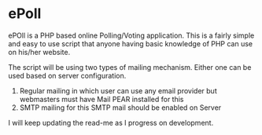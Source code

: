ePoll
=====

ePOll is a PHP based online Polling/Voting application. This is a fairly simple and easy to use script that anyone having basic knowledge of PHP can use on his/her website.

The script will be using two types of mailing mechanism. Either one can be used based on server configuration.

1. Regular mailing in which user can use any email provider but webmasters must have Mail PEAR installed for this
2. SMTP mailing for this SMTP mail should be enabled on Server

I will keep updating the read-me as I progress on development.
